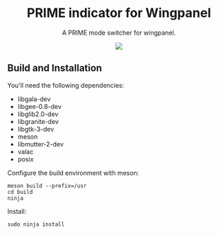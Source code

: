 <div align="center">
  <h1>PRIME indicator for Wingpanel</h1>
  <p>A PRIME mode switcher for wingpanel.</p>
  <img src="https://raw.githubusercontent.com/mirkobrombin/wingpanel-indicator-prime/master/data/screenshot.png">
</div>

## Build and Installation
You'll need the following dependencies:
* libgala-dev
* libgee-0.8-dev
* libglib2.0-dev
* libgranite-dev
* libgtk-3-dev
* meson
* libmutter-2-dev
* valac
* posix

Configure the build environment with meson:
```
meson build --prefix=/usr
cd build
ninja
```
Install:
```
sudo ninja install
```
